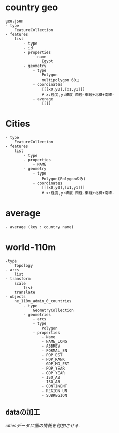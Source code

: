 # country geo
	geo.json
	- type
		FeatureCollection
	- features
		list
			- type
			- id
			- properties
				- name
					Egypt
			- geometry
				- type
					Polygon
					multipolygon 60コ
				- coordinates
					[[[x0,y0],[x1,y1]]]
					# x:経度,y:緯度 西経-東経+北緯+南緯-
				- average
					[[]]
# Cities
	- type
		FeatureCollection
	- features
		list
			- type
			- properties
				- NAME
			- geometry
				- type
					Polygon(Polygonのみ)
				- coordinates
					[[[x0,y0],[x1,y1]]]
					# x:経度,y:緯度 西経-東経+北緯+南緯-

# average
	- average (key : country name)
	
# world-110m
	-type
		Topology
	- arcs
		list
	- transform
		scale
			list
		translate
	- objects
		ne_110m_admin_0_countries
			- type
				GeometryCollection
			- geometries
				- arcs
				- type
					Polygon
				- properties
					- Name
					- NAME_LONG
					- ABBREV
					- FORMAL_EN
					- POP_EST
					- POP_RANK
					- GDP_MD_EST
					- POP_YEAR
					- GDP_YEAR
					- ISO_A2
					- ISO_A3
					- CONTINENT
					- REGION_UN
					- SUBREGION
				
## dataの加工

*citiesデータに国の情報を付加させる.*


